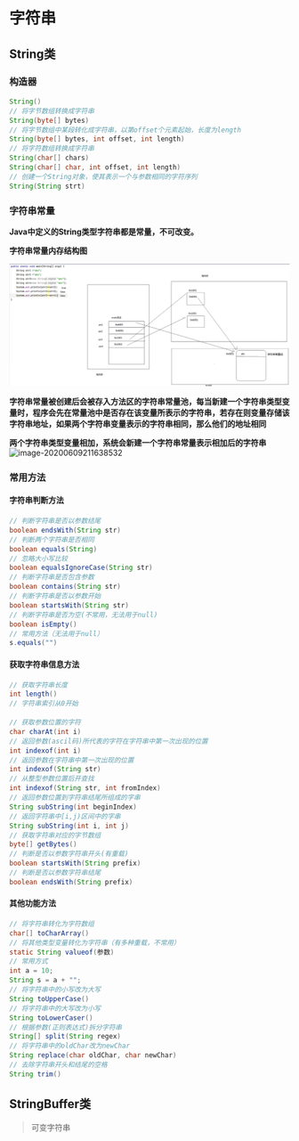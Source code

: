 # 字符串

## String类

### 构造器

```java
String()
// 将字节数组转换成字符串
String(byte[] bytes)
// 将字节数组中某段转化成字符串，以第offset个元素起始，长度为length
String(byte[] bytes, int offset, int length)
// 将字符数组转换成字符串
String(char[] chars)
String(char[] char, int offset, int length)
// 创建一个String对象，使其表示一个与参数相同的字符序列
String(String strt)
```

### 字符串常量

**Java中定义的String类型字符串都是常量，不可改变。**

**字符串常量内存结构图**

![](../../img/字符串内存分布图.png)



**字符串常量被创建后会被存入方法区的字符串常量池，每当新建一个字符串类型变量时，程序会先在常量池中是否存在该变量所表示的字符串，若存在则变量存储该字符串地址，如果两个字符串变量表示的字符串相同，那么他们的地址相同**

**两个字符串类型变量相加，系统会新建一个字符串常量表示相加后的字符串**
![image-20200609211638532](https://gitee.com/silent-passer/Img/raw/master/img/image-20200609211638532.png)



### 常用方法

#### 字符串判断方法

```java
// 判断字符串是否以参数结尾
boolean endsWith(String str)
// 判断两个字符串是否相同
boolean equals(String)
// 忽略大小写比较
boolean equalsIgnoreCase(String str)
// 判断字符串是否包含参数
boolean contains(String str)
// 判断字符串是否以参数开始
boolean startsWith(String str)
// 判断字符串是否为空(不常用，无法用于null)
boolean isEmpty()
// 常用方法（无法用于null）
s.equals("")
```

#### 获取字符串信息方法

```java
// 获取字符串长度
int length()
// 字符串索引从0开始

// 获取参数位置的字符
char charAt(int i)
// 返回参数(ascil码)所代表的字符在字符串中第一次出现的位置
int indexof(int i)
// 返回参数在字符串中第一次出现的位置
int indexof(String str)
// 从整型参数位置后开查找
int indexof(String str, int fromIndex)
// 返回参数位置到字符串结尾所组成的字串
String subString(int beginIndex)
// 返回字符串中[i,j)区间中的字串
String subString(int i, int j)
// 获取字符串对应的字节数组
byte[] getBytes()
// 判断是否以参数字符串开头(有重载)
boolean startsWith(String prefix)
// 判断是否以参数字符串结尾
boolean endsWith(String prefix)
```

#### 其他功能方法

```java
// 将字符串转化为字符数组
char[] toCharArray()
// 将其他类型变量转化为字符串（有多种重载，不常用）
static String valueof(参数)
// 常用方式
int a = 10;
String s = a + "";
// 将字符串中的小写改为大写
String toUpperCase()
// 将字符串中的大写改为小写
String toLowerCaser()
// 根据参数(正则表达式)拆分字符串
String[] split(String regex)
// 将字符串中的oldChar改为newChar
String replace(char oldChar, char newChar)
// 去除字符串开头和结尾的空格
String trim()
```


## StringBuffer类

> 可变字符串

